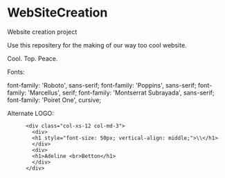 # WebSiteCreation
Website creation project

Use this repositery for the making of our way too cool website.

Cool. Top. Peace.

Fonts:
<link href="https://fonts.googleapis.com/css?family=Marcellus|Montserrat+Subrayada|Poiret+One|Poppins|Roboto" rel="stylesheet">
font-family: 'Roboto', sans-serif;
font-family: 'Poppins', sans-serif;
font-family: 'Marcellus', serif;
font-family: 'Montserrat Subrayada', sans-serif;
font-family: 'Poiret One', cursive;


Alternate LOGO:
<!-- Logo / Title -->
          <div class="col-xs-12 col-md-3">
            <div>
            <h1 style="font-size: 50px; vertical-align: middle;">\\</h1>
            </div>
            <div>
            <h1>Adeline <br>Betton</h1>
            </div>
          </div>
<!-- Logo / Title END -->